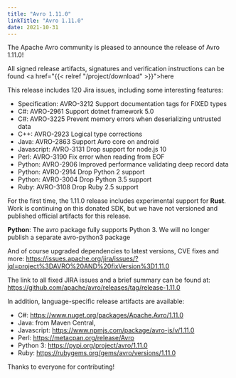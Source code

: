 ```yaml
---
title: "Avro 1.11.0"
linkTitle: "Avro 1.11.0"
date: 2021-10-31
---
```


<!--

 Licensed to the Apache Software Foundation (ASF) under one
 or more contributor license agreements.  See the NOTICE file
 distributed with this work for additional information
 regarding copyright ownership.  The ASF licenses this file
 to you under the Apache License, Version 2.0 (the
 "License"); you may not use this file except in compliance
 with the License.  You may obtain a copy of the License at

   https://www.apache.org/licenses/LICENSE-2.0

 Unless required by applicable law or agreed to in writing,
 software distributed under the License is distributed on an
 "AS IS" BASIS, WITHOUT WARRANTIES OR CONDITIONS OF ANY
 KIND, either express or implied.  See the License for the
 specific language governing permissions and limitations
 under the License.

-->

The Apache Avro community is pleased to announce the release of Avro 1.11.0!

All signed release artifacts, signatures and verification instructions can
be found <a href="{{< relref "/project/download" >}}">here</a>

This release includes 120 Jira issues, including some interesting features:

* Specification: AVRO-3212 Support documentation tags for FIXED types
* C#: AVRO-2961 Support dotnet framework 5.0
* C#: AVRO-3225 Prevent memory errors when deserializing untrusted data
* C++: AVRO-2923 Logical type corrections
* Java: AVRO-2863 Support Avro core on android
* Javascript: AVRO-3131 Drop support for node.js 10
* Perl: AVRO-3190 Fix error when reading from EOF
* Python: AVRO-2906 Improved performance validating deep record data
* Python: AVRO-2914 Drop Python 2 support
* Python: AVRO-3004 Drop Python 3.5 support
* Ruby: AVRO-3108 Drop Ruby 2.5 support

For the first time, the 1.11.0 release includes experimental support for
**Rust**. Work is continuing on this donated SDK, but we have not versioned and
published official artifacts for this release.

**Python**: The avro package fully supports Python 3. We will no longer publish a
separate avro-python3 package

And of course upgraded dependencies to latest versions, CVE fixes and more:
https://issues.apache.org/jira/issues/?jql=project%3DAVRO%20AND%20fixVersion%3D1.11.0

The link to all fixed JIRA issues and a brief summary can be found at:
https://github.com/apache/avro/releases/tag/release-1.11.0

In addition, language-specific release artifacts are available:

* C#: https://www.nuget.org/packages/Apache.Avro/1.11.0
* Java: from Maven Central,
* Javascript: https://www.npmjs.com/package/avro-js/v/1.11.0
* Perl: https://metacpan.org/release/Avro
* Python 3: https://pypi.org/project/avro/1.11.0
* Ruby: https://rubygems.org/gems/avro/versions/1.11.0

Thanks to everyone for contributing!

